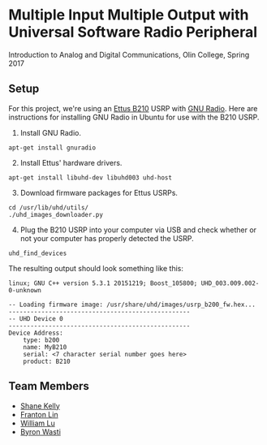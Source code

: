 # Multiple Input Multiple Output with Universal Software Radio Peripheral

Introduction to Analog and Digital Communications, Olin College, Spring 2017

## Setup
For this project, we're using an [Ettus B210](https://www.ettus.com/product/details/UB210-KIT) USRP with [GNU Radio](http://gnuradio.org/). Here are instructions for installing GNU Radio in Ubuntu for use with the B210 USRP.

1. Install GNU Radio.
```
apt-get install gnuradio
```

2. Install Ettus' hardware drivers.
```
apt-get install libuhd-dev libuhd003 uhd-host
```

3. Download firmware packages for Ettus USRPs.
```
cd /usr/lib/uhd/utils/
./uhd_images_downloader.py
```

4. Plug the B210 USRP into your computer via USB and check whether or not your computer has properly detected the USRP.
```
uhd_find_devices
```
The resulting output should look something like this:
```
linux; GNU C++ version 5.3.1 20151219; Boost_105800; UHD_003.009.002-0-unknown

-- Loading firmware image: /usr/share/uhd/images/usrp_b200_fw.hex...
--------------------------------------------------
-- UHD Device 0
--------------------------------------------------
Device Address:
    type: b200
    name: MyB210
    serial: <7 character serial number goes here>
    product: B210
```

## Team Members
- [Shane Kelly](https://github.com/shanek21)
- [Franton Lin](https://github.com/frantonlin)
- [William Lu](https://github.com/williamalu)
- [Byron Wasti](https://github.com/byronwasti)

